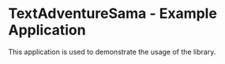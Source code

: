 # TextAdventureSama - Example Application #

This application is used to demonstrate the usage of the library.
